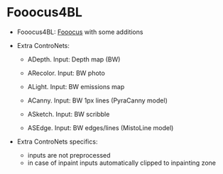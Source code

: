 # Fooocus4BL

* Fooocus4BL: [Fooocus](https://github.com/lllyasviel/Fooocus) with some additions

* Extra ControNets:
  - ADepth. Input: Depth map (BW)
  - ARecolor. Input: BW photo
  - ALight. Input: BW emissions map

  - ACanny. Input: BW 1px lines (PyraCanny model)
  - ASketch. Input: BW scribble
  - ASEdge. Input: BW edges/lines (MistoLine model)

* Extra ControNets specifics:
  - inputs are not preprocessed
  - in case of inpaint inputs automatically clipped to inpainting zone